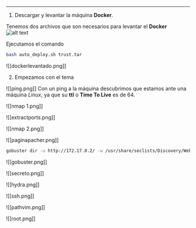 -------------
1. Descargar y levantar la máquina **Docker**.

Tenemos dos archivos que son necesarios para levantar el **Docker**
![alt text](D:\Dockerlabs\Capturas\Levantardockertrust.png)

Ejecutamos el comando 
```bash
bash auto_deploy.sh trust.tar
```

![[dockerlevantado.png]]

2. Empezamos con el tema

![[ping.png]]
Con un ping a la máquina descubrimos que estamos ante una máquina *Linux*, ya que su **ttl** o **Time To Live** es de 64.

![[nmap 1.png]]

![[extractports.png]]

![[nmap 2.png]]

![[paginapacher.png]]

```bash
gobuster dir -u http://172.17.0.2/ -w /usr/share/seclists/Discovery/Web-Content/directory-list-2.3-big.txt -t 20 -x html,php,txt.bak
```

![[gobuster.png]]

![[secreto.png]]

![[hydra.png]]

![[ssh.png]]

![[pathvim.png]]

![[root.png]]
